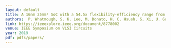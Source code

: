```yaml
---
layout: default
title: A 16nm 25mm² SoC with a 54.5x flexibility-efficiency range from dual-core Arm Cortex-A53, to eFPGA, and cache-coherent accelerators 
authors:  P. Whatmough, S. K. Lee, M. Donato, H. C. Hsueh, S. Xi, U. Gupta, L. Pentecost, G. Ko, D. Brooks, and G.-Y. Wei 
link: https://ieeexplore.ieee.org/document/8778002
venue: IEEE Symposium on VLSI Circuits
year: 2019
pdf: pdfs/papers/
---
```

